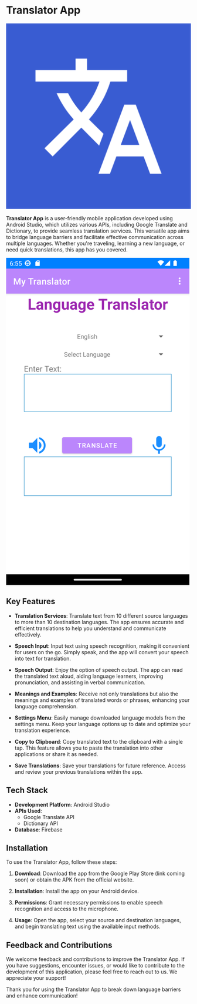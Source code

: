 # Translator App

![Translator App Logo](app/src/main/ic_launcher-playstore.png)

**Translator App** is a user-friendly mobile application developed using Android Studio, which utilizes various APIs, including Google Translate and Dictionary, to provide seamless translation services. This versatile app aims to bridge language barriers and facilitate effective communication across multiple languages. Whether you're traveling, learning a new language, or need quick translations, this app has you covered.


![Translator App Screenshot](translator1.png)

## Key Features

- **Translation Services**: Translate text from 10 different source languages to more than 10 destination languages. The app ensures accurate and efficient translations to help you understand and communicate effectively.

- **Speech Input**: Input text using speech recognition, making it convenient for users on the go. Simply speak, and the app will convert your speech into text for translation.

- **Speech Output**: Enjoy the option of speech output. The app can read the translated text aloud, aiding language learners, improving pronunciation, and assisting in verbal communication.

- **Meanings and Examples**: Receive not only translations but also the meanings and examples of translated words or phrases, enhancing your language comprehension.

- **Settings Menu**: Easily manage downloaded language models from the settings menu. Keep your language options up to date and optimize your translation experience.

- **Copy to Clipboard**: Copy translated text to the clipboard with a single tap. This feature allows you to paste the translation into other applications or share it as needed.

- **Save Translations**: Save your translations for future reference. Access and review your previous translations within the app.

## Tech Stack

- **Development Platform**: Android Studio
- **APIs Used**:
  - Google Translate API
  - Dictionary API
- **Database**: Firebase

## Installation

To use the Translator App, follow these steps:

1. **Download**: Download the app from the Google Play Store (link coming soon) or obtain the APK from the official website.

2. **Installation**: Install the app on your Android device.

3. **Permissions**: Grant necessary permissions to enable speech recognition and access to the microphone.

4. **Usage**: Open the app, select your source and destination languages, and begin translating text using the available input methods.

## Feedback and Contributions

We welcome feedback and contributions to improve the Translator App. If you have suggestions, encounter issues, or would like to contribute to the development of this application, please feel free to reach out to us. We appreciate your support!

Thank you for using the Translator App to break down language barriers and enhance communication!

